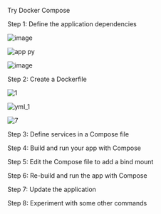 Try Docker Compose

Step 1: Define the application dependencies

![image](https://github.com/Afifa9/tekn-cloud-computing/assets/114986359/9a6050cd-a2d9-43f7-9b25-b97542f78780)

![app py](https://github.com/Afifa9/tekn-cloud-computing/assets/114986359/c827d178-dae3-4a35-9003-7d61aae17ec6)

![image](https://github.com/Afifa9/tekn-cloud-computing/assets/114986359/4d974b45-a037-42dc-9151-8b4eae092011)

Step 2: Create a Dockerfile

![1](https://github.com/Afifa9/tekn-cloud-computing/assets/114986359/a33f43ae-3224-49c3-9f3f-4279287e8f31)

![yml_1](https://github.com/Afifa9/tekn-cloud-computing/assets/114986359/99b13ce3-10d9-422e-b76f-3043c1d311d1)

![7](https://github.com/Afifa9/tekn-cloud-computing/assets/114986359/7e7cc6c4-3d00-4c0f-8171-7c880887a383)


Step 3: Define services in a Compose file

Step 4: Build and run your app with Compose

Step 5: Edit the Compose file to add a bind mount

Step 6: Re-build and run the app with Compose

Step 7: Update the application

Step 8: Experiment with some other commands
